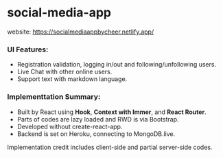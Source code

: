 # social-media-app
website: https://socialmediaappbycheer.netlify.app/
### UI Features:
- Registration validation, logging in/out and following/unfollowing users.
- Live Chat with other online users.
- Support text with markdown language.

### Implementtation Summary:
- Built by React using **Hook**, **Context with Immer**, and **React Router**. 
- Parts of codes are lazy loaded and RWD is via Bootstrap. 
- Developed without create-react-app.
- Backend is set on Heroku, connecting to MongoDB.live.

Implementation credit includes client-side and partial server-side codes.
